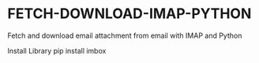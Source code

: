# FETCH-DOWNLOAD-IMAP-PYTHON
Fetch and download email attachment from email with IMAP and Python

Install Library
pip install imbox
